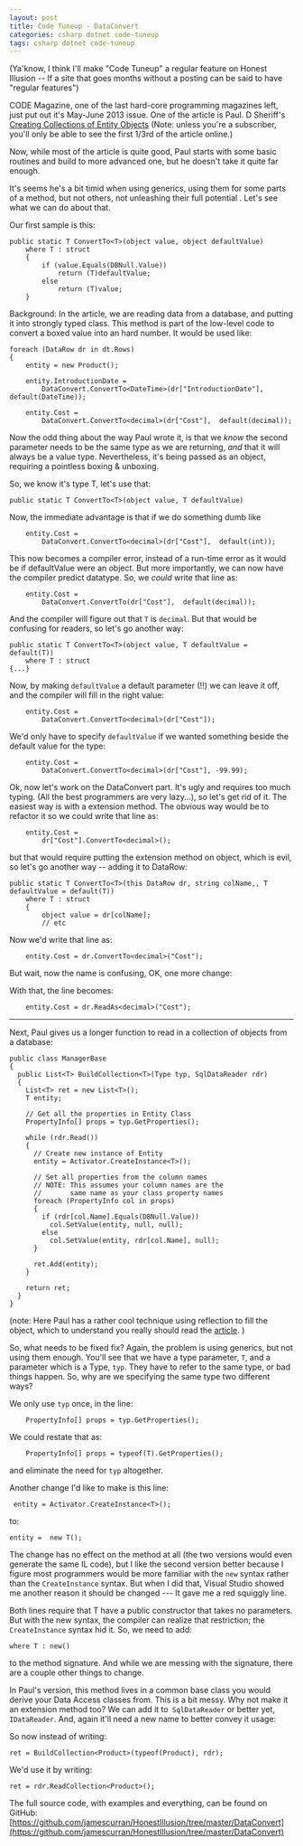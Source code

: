 ```yaml
---
layout: post
title: Code Tuneup - DataConvert
categories: csharp dotnet code-tuneup
tags: csharp dotnet code-tuneup
---
```


(Ya'know, I think I'll make "Code Tuneup" a regular feature on Honest Illusion -- If a site that goes months without a posting can be said to have "regular features")

CODE Magazine, one of the last hard-core programming magazines left, just put out it's May-June 2013 issue.   One of the article is Paul. D Sheriff's  [Creating Collections of Entity Objects](http://www.code-magazine.com/article.aspx?quickid=1305031&page=1) (Note: unless you're a subscriber, you'll only be able to see the first 1/3rd of the article online.)

Now, while most of the article is quite good, Paul starts with some basic routines and build to more advanced one, but he doesn't take it quite far enough.

It's seems he's a bit timid when using generics, using them for some parts of a method, but not others, not unleashing their full potential .  Let's see what we can do about that.

Our first sample is this:
        

	public static T ConvertTo<T>(object value, object defaultValue)
		where T : struct
        {
            if (value.Equals(DBNull.Value))
                return (T)defaultValue;
            else
                return (T)value;
        }

Background: In the article, we are reading data from a database, and putting it into strongly typed class.  This method is part of the low-level code to convert a boxed value into an hard number.   It would be used like:

	foreach (DataRow dr in dt.Rows)
	{
		entity = new Product();

		entity.IntroductionDate =
			DataConvert.ConvertTo<DateTime>(dr["IntroductionDate"], default(DateTime));
					 
		entity.Cost =
			DataConvert.ConvertTo<decimal>(dr["Cost"],  default(decimal));         

Now the odd thing about the way Paul wrote it, is that we *know* the second parameter needs to be the same type as we are returning, *and* that it will always be a value type.  Nevertheless, it's being passed as an object, requiring a pointless boxing & unboxing.

So, we know it's type T, let's use that:

	public static T ConvertTo<T>(object value, T defaultValue)

Now, the immediate advantage is that if we do something dumb like 

		entity.Cost =
			DataConvert.ConvertTo<decimal>(dr["Cost"],  default(int));         

This now becomes a compiler error, instead of a run-time error as it would be if defaultValue were an object.  But more importantly, we can now have the compiler predict datatype.  So, we *could* write that line as:

		entity.Cost =
			DataConvert.ConvertTo(dr["Cost"],  default(decimal)); 
			
And the compiler will figure out that `T` is `decimal`.  But that would be confusing for readers, so let's go another way:

	public static T ConvertTo<T>(object value, T defaultValue = default(T))
		where T : struct
	{...}
	
Now, by making `defaultValue` a default parameter (!!) we can leave it off, and the compiler will fill in the right value:

		entity.Cost =
			DataConvert.ConvertTo<decimal>(dr["Cost"]); 

We'd only have to specify `defaultValue` if we wanted something beside the default value for the type:

		entity.Cost =
			DataConvert.ConvertTo<decimal>(dr["Cost"], -99.99); 

Ok, now let's work on the DataConvert part.  It's ugly and requires too much typing. (All the best programmers are very lazy...), so let's get rid of it.  The easiest way is with a extension method.  The obvious way would be to refactor it so we could write that line as:

		entity.Cost =
			dr["Cost"].ConvertTo<decimal>(); 
            
but that would require putting the extension method on object, which is evil, so let's go another way -- adding it to DataRow:

	public static T ConvertTo<T>(this DataRow dr, string colName,, T defaultValue = default(T))
		where T : struct
        {
            object value = dr[colName];
            // etc 
            
Now we'd write that line as:

		entity.Cost = dr.ConvertTo<decimal>("Cost");

But wait, now the name is confusing, OK, one more change:

<script src="https://gist.github.com/jamescurran/5495409.js">     </script>

With that, the line becomes:

		entity.Cost = dr.ReadAs<decimal>("Cost");

----

Next, Paul gives us a longer function to read in a collection of objects from a database:

    public class ManagerBase
    {
      public List<T> BuildCollection<T>(Type typ, SqlDataReader rdr)
      {
        List<T> ret = new List<T>();
        T entity;

        // Get all the properties in Entity Class
        PropertyInfo[] props = typ.GetProperties();

        while (rdr.Read())
        {
          // Create new instance of Entity
          entity = Activator.CreateInstance<T>();

          // Set all properties from the column names
          // NOTE: This assumes your column names are the 
          //       same name as your class property names
          foreach (PropertyInfo col in props)
          {
            if (rdr[col.Name].Equals(DBNull.Value))
              col.SetValue(entity, null, null);
            else
              col.SetValue(entity, rdr[col.Name], null);
          }

          ret.Add(entity);
        }

        return ret;
      }
    }

(note: Here Paul has a rather cool technique using reflection to fill the object, which to understand you really should read the [article](http://www.code-magazine.com/article.aspx?quickid=1305031&page=1). )

So, what needs to be fixed fix?  Again, the problem is using generics, but not using them enough.  You'll see that we have a type parameter, `T`, and a parameter which is a Type, `typ`.  They have to refer to the  same type, or bad things happen.  So, why are we specifying the same type two different ways?  

We only use `typ` once, in the line:

        PropertyInfo[] props = typ.GetProperties();

We could restate that as:

        PropertyInfo[] props = typeof(T).GetProperties();
 
and eliminate the need for `typ` altogether.  
 
Another change I'd like to make is this line:
 
	 entity = Activator.CreateInstance<T>();
to:

    entity =  new T();
         
The change has no effect on the method at all (the two versions would even generate the same IL code), but I like the second version better because I figure most programmers would be more familiar with the `new` syntax rather than the `CreateInstance` syntax.  But when I did that, Visual Studio showed me another reason it should be changed --- It gave me a red squiggly line.

Both lines require that T have a public constructor that takes no parameters.  But with the new syntax, the compiler can realize that restriction; the `CreateInstance` syntax hid it. So, we need to add:

	where T : new()
	
to the method signature.  And while we are messing with the signature, there are a couple other things to change.

In Paul's version, this method lives in a common base class you would derive your Data Access classes from.  This is a bit messy.  Why not make it an extension method too?  We can add it to` SqlDataReader` or better yet, `IDataReader`.  And, again it'll need a new name to better convey it usage:

<script src="https://gist.github.com/jamescurran/5494793.js">    </script>

So now instead of writing:

	ret = BuildCollection<Product>(typeof(Product), rdr);

We'd use it by writing:

	ret = rdr.ReadCollection<Product>();


The full source code, with examples and everything, can be found on GitHub:
[https://github.com/jamescurran/HonestIllusion/tree/master/DataConvert](https://github.com/jamescurran/HonestIllusion/tree/master/DataConvert)
